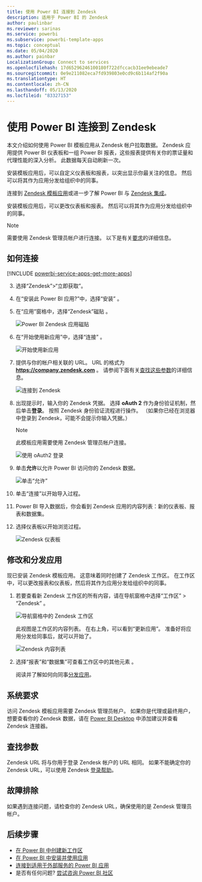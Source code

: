 ```yaml
---
title: 使用 Power BI 连接到 Zendesk
description: 适用于 Power BI 的 Zendesk
author: paulinbar
ms.reviewer: sarinas
ms.service: powerbi
ms.subservice: powerbi-template-apps
ms.topic: conceptual
ms.date: 05/04/2020
ms.author: painbar
LocalizationGroup: Connect to services
ms.openlocfilehash: 17d65296246100180f722dfccacb31ee9ebeade7
ms.sourcegitcommit: 0e9e211082eca7fd939803e0cd9c6b114af2f90a
ms.translationtype: HT
ms.contentlocale: zh-CN
ms.lasthandoff: 05/13/2020
ms.locfileid: "83327153"
---
```

# <a name="connect-to-zendesk-with-power-bi"></a>使用 Power BI 连接到 Zendesk

本文介绍如何使用 Power BI 模板应用从 Zendesk 帐户拉取数据。 Zendesk 应用提供 Power BI 仪表板和一组 Power BI 报表，这些报表提供有关你的票证量和代理性能的深入分析。 此数据每天自动刷新一次。 

安装模板应用后，可以自定义仪表板和报表，以突出显示你最关注的信息。 然后可以将其作为应用分发给组织中的同事。

连接到 [Zendesk 模板应用](https://app.powerbi.com/getdata/services/zendesk)或进一步了解 Power BI 与 [Zendesk 集成](https://powerbi.microsoft.com/integrations/zendesk)。

安装模板应用后，可以更改仪表板和报表。 然后可以将其作为应用分发给组织中的同事。

>[!NOTE]
>需要使用 Zendesk 管理员帐户进行连接。 以下是有关[要求](#system-requirements)的详细信息。

## <a name="how-to-connect"></a>如何连接

[!INCLUDE [powerbi-service-apps-get-more-apps](../includes/powerbi-service-apps-get-more-apps.md)]

3. 选择“Zendesk”\>“立即获取”。
4. 在“安装此 Power BI 应用?”中，选择“安装” 。
4. 在“应用”窗格中，选择“Zendesk”磁贴 。

    ![Power BI Zendesk 应用磁贴](media/service-connect-to-zendesk/power-bi-zendesk-tile.png)

6. 在“开始使用新应用”中，选择“连接” 。

    ![开始使用新应用](media/service-connect-to-zendesk/power-bi-new-app-connect-get-started.png)

4. 提供与你的帐户相关联的 URL。 URL 的格式为 **https://company.zendesk.com** 。 请参阅下面有关[查找这些参数](#finding-parameters)的详细信息。
   
   ![连接到 Zendesk](media/service-connect-to-zendesk/pbi_zendeskconnect.png)

5. 出现提示时，输入你的 Zendesk 凭据。  选择 **oAuth 2** 作为身份验证机制，然后单击**登录**。 按照 Zendesk 身份验证流程进行操作。 （如果你已经在浏览器中登录到 Zendesk，可能不会提示你输入凭据。）
   
   > [!NOTE]
   > 此模板应用需要使用 Zendesk 管理员帐户连接。 
   > 
   
   ![使用 oAuth2 登录](media/service-connect-to-zendesk/pbi_zendesksignin.png)
6. 单击**允许**以允许 Power BI 访问你的 Zendesk 数据。
   
   ![单击“允许”](media/service-connect-to-zendesk/zendesk2.jpg)
7. 单击“连接”以开始导入过程。 
8. Power BI 导入数据后，你会看到 Zendesk 应用的内容列表：新的仪表板、报表和数据集。
9. 选择仪表板以开始浏览过程。

    ![Zendesk 仪表板](media/service-connect-to-zendesk/power-bi-zendesk-dashboard.png)
   
## <a name="modify-and-distribute-your-app"></a>修改和分发应用

现已安装 Zendesk 模板应用。 这意味着同时创建了 Zendesk 工作区。 在工作区中，可以更改报表和仪表板，然后将其作为应用分发给组织中的同事。 

1. 若要查看新 Zendesk 工作区的所有内容，请在导航窗格中选择“工作区” > “Zendesk” 。 

    ![导航窗格中的 Zendesk 工作区](media/service-connect-to-zendesk/power-bi-zendesk-workspace-left-nav.png)

    此视图是工作区的内容列表。 在右上角，可以看到“更新应用”。 准备好将应用分发给同事后，就可以开始了。 

    ![Zendesk 内容列表](media/service-connect-to-zendesk/power-bi-zendesk-content-list.png)

2. 选择“报表”和“数据集”可查看工作区中的其他元素 。

    阅读并了解如何向同事[分发应用](../collaborate-share/service-create-distribute-apps.md)。

## <a name="system-requirements"></a>系统要求
访问 Zendesk 模板应用需要 Zendesk 管理员帐户。 如果你是代理或最终用户，想要查看你的 Zendesk 数据，请在 [Power BI Desktop](desktop-connect-to-data.md) 中添加建议并查看 Zendesk 连接器。

## <a name="finding-parameters"></a>查找参数
Zendesk URL 将与你用于登录 Zendesk 帐户的 URL 相同。 如果不能确定你的 Zendesk URL，可以使用 Zendesk [登录帮助](https://www.zendesk.com/login/)。

## <a name="troubleshooting"></a>故障排除
如果遇到连接问题，请检查你的 Zendesk URL，确保使用的是 Zendesk 管理员帐户。

## <a name="next-steps"></a>后续步骤

* [在 Power BI 中创建新工作区](../collaborate-share/service-create-the-new-workspaces.md)
* [在 Power BI 中安装并使用应用](../consumer/end-user-apps.md)
* [连接到适用于外部服务的 Power BI 应用](service-connect-to-services.md)
* 是否有任何问题? [尝试咨询 Power BI 社区](https://community.powerbi.com/)
